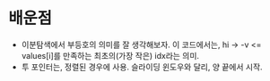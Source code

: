 # 배운점
- 이분탐색에서 부등호의 의미를 잘 생각해보자. 이 코드에서는, hi -> -v <= values[i]를 만족하는 최초의(가장 작은) idx라는 의미.
- 투 포인터는, 정렬된 경우에 사용. 슬라이딩 윈도우와 달리, 양 끝에서 시작.
